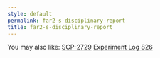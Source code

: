 ```yaml
---
style: default
permalink: far2-s-disciplinary-report
title: far2-s-disciplinary-report
---
```

You may also like:
[SCP-2729](http://scp-wiki.net/scp-2729)
[Experiment Log 826](http://scp-wiki.net/experiment-log-826)